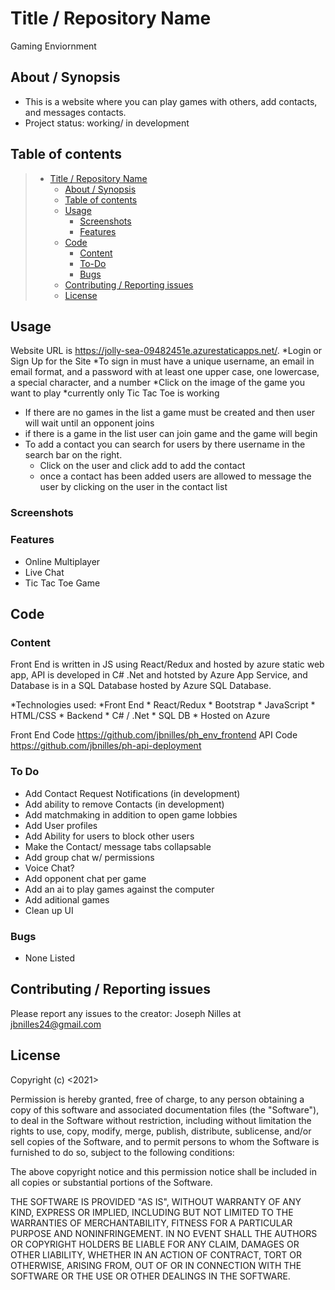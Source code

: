 
# Title / Repository Name
Gaming Enviornment 

## About / Synopsis

* This is a website where you can play games with others, add contacts, and messages contacts. 
* Project status: working/ in development




## Table of contents



> * [Title / Repository Name](#title--repository-name)
>   * [About / Synopsis](#about--synopsis)
>   * [Table of contents](#table-of-contents)
>   * [Usage](#usage)
>     * [Screenshots](#screenshots)
>     * [Features](#features)
>   * [Code](#code)
>     * [Content](#content)
>     * [To-Do](#to-do)
>     * [Bugs](#bugs)
>   * [Contributing / Reporting issues](#contributing--reporting-issues)
>   * [License](#license)


## Usage
 Website URL is https://jolly-sea-09482451e.azurestaticapps.net/.
 *Login or Sign Up for the Site
    *To sign in must have a unique username, an email in email format, and a password with at least one upper case, one lowercase, a special character, and a number
*Click on the image of the game you want to play
    *currently only Tic Tac Toe is working
* If there are no games in the list a game must be created and then user will wait until an opponent joins
* if there is a game in the list user can join game and the game will begin
* To add a contact you can search for users by there username in the search bar on the right.
    * Click on the user and click add to add the contact
    * once a contact has been added users are allowed to message the user by clicking on the user in the contact list


### Screenshots

### Features
* Online Multiplayer
* Live Chat
* Tic Tac Toe Game 


## Code



### Content

Front End is written in JS using React/Redux and hosted by azure static web app, API is developed in C# .Net and hotsted by Azure App Service, and Database is in a SQL Database hosted by Azure SQL Database.

*Technologies used: 
    *Front End
        * React/Redux
        * Bootstrap
        * JavaScript
        * HTML/CSS
    * Backend
        * C# / .Net
        * SQL DB
    * Hosted on Azure

Front End Code https://github.com/jbnilles/ph_env_frontend
API Code https://github.com/jbnilles/ph-api-deployment

### To Do

* Add Contact Request Notifications (in development)
* Add ability to remove Contacts (in development)
* Add matchmaking in addition to open game lobbies
* Add User profiles
* Add Ability for users to block other users
* Make the Contact/ message tabs collapsable
* Add group chat w/ permissions
* Voice Chat?
* Add opponent chat per game
* Add an ai to play games against the computer
* Add aditional games
* Clean up UI

### Bugs

* None Listed





## Contributing / Reporting issues

Please report any issues to the creator: Joseph Nilles at jbnilles24@gmail.com

## License

Copyright (c) <2021> <Joseph Nilles>

Permission is hereby granted, free of charge, to any person obtaining a copy
of this software and associated documentation files (the "Software"), to deal
in the Software without restriction, including without limitation the rights
to use, copy, modify, merge, publish, distribute, sublicense, and/or sell
copies of the Software, and to permit persons to whom the Software is
furnished to do so, subject to the following conditions:

The above copyright notice and this permission notice shall be included in all
copies or substantial portions of the Software.

THE SOFTWARE IS PROVIDED "AS IS", WITHOUT WARRANTY OF ANY KIND, EXPRESS OR
IMPLIED, INCLUDING BUT NOT LIMITED TO THE WARRANTIES OF MERCHANTABILITY,
FITNESS FOR A PARTICULAR PURPOSE AND NONINFRINGEMENT. IN NO EVENT SHALL THE
AUTHORS OR COPYRIGHT HOLDERS BE LIABLE FOR ANY CLAIM, DAMAGES OR OTHER
LIABILITY, WHETHER IN AN ACTION OF CONTRACT, TORT OR OTHERWISE, ARISING FROM,
OUT OF OR IN CONNECTION WITH THE SOFTWARE OR THE USE OR OTHER DEALINGS IN THE
SOFTWARE.

